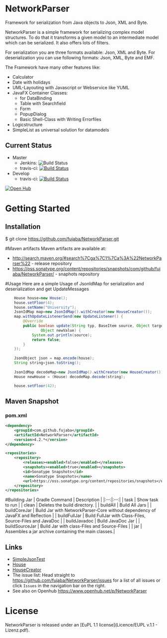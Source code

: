 NetworkParser
=============

Framework for serialization from Java objects to Json, XML and Byte.


NetworkParser is a simple framework for serializing complex model structures. 
To do that it transforms a given model to an intermediate model which can be serialized. It also offers lots of filters.

For serialization you are three formats available: Json, XML and Byte. 
For deserialization you can use following formats: Json, XML, Byte and EMF.

The Framework have many other features like:
- Calculator
- Date with holidays
- UML-Layouting with Javascript or Webservice like YUML
- JavaFX Container Classes:
  - for DataBinding
  - Table with Searchfield
  - Form
  - PopupDialog
  - Basic Shell-Class with Writing Errorfiles
- Logicstructure
- SimpleList as universal solution for datamodels


## Current Status ##
- Master
  - Jenkins: ![Build Status](https://se.cs.uni-kassel.de/jenkins/buildStatus/icon?job=NetworkParser)
  - travis-ci: [![Build Status](https://travis-ci.org/fujaba/NetworkParser.svg?branch=master)](https://travis-ci.org/fujaba/NetworkParser)
- Develop
  - travis-ci: [![Build Status](https://travis-ci.org/fujaba/NetworkParser.svg?branch=develop)](https://travis-ci.org/fujaba/NetworkParser)

[![Open Hub](https://www.openhub.net/p/NetworkParser/widgets/project_partner_badge?format=gif&ref=Partner+Badge "Open Hub")](https://www.openhub.net/p/NetworkParser/)

# Getting Started

## Installation
$ git clone https://github.com/fujaba/NetworkParser.git

#Maven artifacts
Maven artifacts are available at:
- http://search.maven.org/#search%7Cga%7C1%7Ca%3A%22NetworkParser%22 - release repository
- https://oss.sonatype.org/content/repositories/snapshots/com/github/fujaba/NetworkParser/ - snaphots repository

#Usage
Here are a simple Usage of JsonIdMap for serialization and deserialization and get UpdateMessages
```java
	House house=new House();
	house.setFloor(4);
	house.setName("University");
	JsonIdMap map=new JsonIdMap().withCreator(new HouseCreator());
	map.withUpdateListenerSend(new UpdateListener() {
		@Override
		public boolean update(String typ, BaseItem source, Object target, String property, Object oldValue,
				Object newValue) {
			System.out.println(source);
			return false;
		}
	});
	
	JsonObject json = map.encode(house);
	String string=json.toString();
	
	JsonIdMap decodeMap=new JsonIdMap().withCreator(new HouseCreator());
	House newHouse = (House) decodeMap.decode(string);

	house.setFloor(42);
```
## Maven Snapshot
### pom.xml
```xml
<dependency>
	<groupId>com.github.fujaba</groupId>
	<artifactId>NetworkParser</artifactId>
	<version>4.2.*</version>
</dependency>

<repositories>
	<repository>
		<releases><enabled>false</enabled></releases>
		<snapshots><enabled>true</enabled></snapshots>
		<id>Sonatype Snapshots</id>
		<name>Sonatype Snapshots</name>
		<url>https://oss.sonatype.org/content/repositories/snapshots</url>
	</repository>
</repositories>
```
#Building Jar
| Gradle Command | Description |
|:--:|:--:|
| task | Show task to run |
| clean | Deletes the build directory. |
| buildAll | Build All Jars |
| buildCoreJar | Build Jar with NetworkParser-Core without dependency of JavaFX and Reflection |
| buildFullJar | Build FullJar with Class-Files, Source-Files and JavaDoc |
| buildJavadoc | Build JavaDoc Jar |
| buildSourceJar | Build Jar with class-Files and Source-Files |
| jar | Assembles a jar archive containing the main classes.|

## Links
- [SimpleJsonTest](src/test/java/de/uniks/networkparser/test/SimpleJsonTest.java "Sourcecode SimpleJsonTest.java")
- [House](src/test/java/de/uniks/networkparser/test/model/House.java "Sourcecode House.java")
- [HouseCreator](src/test/java/de/uniks/networkparser/test/model/util/HouseCreator.java "Sourcecode HouseCreator.java")
- The issue list: Head straight to https://github.com/fujaba/NetworkParser/issues for a list of all issues or click `Issues` in the navigation bar on the right.
- See also on Openhub https://www.openhub.net/p/NetworkParser


# License
NetworkParser is released under an [EuPL 1.1 license](Licence/EUPL v.1.1 - Lizenz.pdf).